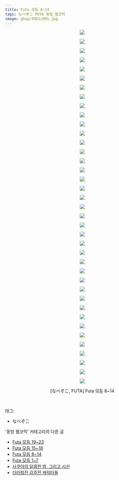```yaml
---
title: Futa 모듬 8~14
tags: なべぞこ FUTA 동방_웹코믹
image: ghap/3961/001.jpg
---
```

<div class="article">
<p style="text-align: center; clear: none; float: none;"><img src="{{ site.nasurl }}/ghap/3961/001.jpg"/></p>
<p style="text-align: center; clear: none; float: none;"><img src="{{ site.nasurl }}/ghap/3961/002.jpg"/></p>
<p style="text-align: center; clear: none; float: none;"><img src="{{ site.nasurl }}/ghap/3961/003.jpg"/></p>
<p style="text-align: center; clear: none; float: none;"><img src="{{ site.nasurl }}/ghap/3961/004.jpg"/></p>
<p style="text-align: center; clear: none; float: none;"><img src="{{ site.nasurl }}/ghap/3961/005.jpg"/></p>
<p style="text-align: center; clear: none; float: none;"><img src="{{ site.nasurl }}/ghap/3961/006.jpg"/></p>
<p style="text-align: center; clear: none; float: none;"><img src="{{ site.nasurl }}/ghap/3961/007.jpg"/></p>
<p style="text-align: center; clear: none; float: none;"><img src="{{ site.nasurl }}/ghap/3961/008.jpg"/></p>
<p style="text-align: center; clear: none; float: none;"><img src="{{ site.nasurl }}/ghap/3961/009.jpg"/></p>
<p style="text-align: center; clear: none; float: none;"><img src="{{ site.nasurl }}/ghap/3961/010.jpg"/></p>
<p style="text-align: center; clear: none; float: none;"><img src="{{ site.nasurl }}/ghap/3961/011.jpg"/></p>
<p style="text-align: center; clear: none; float: none;"><img src="{{ site.nasurl }}/ghap/3961/012.jpg"/></p>
<p style="text-align: center; clear: none; float: none;"><img src="{{ site.nasurl }}/ghap/3961/013.jpg"/></p>
<p style="text-align: center; clear: none; float: none;"><img src="{{ site.nasurl }}/ghap/3961/014.jpg"/></p>
<p style="text-align: center; clear: none; float: none;"><img src="{{ site.nasurl }}/ghap/3961/015.jpg"/></p>
<p style="text-align: center; clear: none; float: none;"><img src="{{ site.nasurl }}/ghap/3961/016.jpg"/></p>
<p style="text-align: center; clear: none; float: none;"><img src="{{ site.nasurl }}/ghap/3961/017.jpg"/></p>
<p style="text-align: center; clear: none; float: none;"><img src="{{ site.nasurl }}/ghap/3961/018.jpg"/></p>
<p style="text-align: center; clear: none; float: none;"><img src="{{ site.nasurl }}/ghap/3961/019.jpg"/></p>
<p style="text-align: center; clear: none; float: none;"><img src="{{ site.nasurl }}/ghap/3961/020.jpg"/></p>
<p style="text-align: center; clear: none; float: none;"><img src="{{ site.nasurl }}/ghap/3961/021.jpg"/></p>
<p style="text-align: center; clear: none; float: none;"><img src="{{ site.nasurl }}/ghap/3961/022.jpg"/></p>
<p style="text-align: center; clear: none; float: none;"><img src="{{ site.nasurl }}/ghap/3961/023.jpg"/></p>
<p style="text-align: center; clear: none; float: none;"><img src="{{ site.nasurl }}/ghap/3961/024.jpg"/></p>
<p style="text-align: center; clear: none; float: none;"><img src="{{ site.nasurl }}/ghap/3961/025.jpg"/></p>
<p style="text-align: center; clear: none; float: none;"><img src="{{ site.nasurl }}/ghap/3961/026.jpg"/></p>
<p style="text-align: center; clear: none; float: none;"><img src="{{ site.nasurl }}/ghap/3961/027.jpg"/></p>
<p style="text-align: center; clear: none; float: none;"><img src="{{ site.nasurl }}/ghap/3961/028.jpg"/></p>
<p style="text-align: center; clear: none; float: none;"><img src="{{ site.nasurl }}/ghap/3961/029.jpg"/></p>
<p style="text-align: center; clear: none; float: none;"><img src="{{ site.nasurl }}/ghap/3961/030.jpg"/></p>
<p style="text-align: center; clear: none; float: none;"><img src="{{ site.nasurl }}/ghap/3961/031.jpg"/></p>
<p style="text-align: center; clear: none; float: none;"><img src="{{ site.nasurl }}/ghap/3961/032.jpg"/></p>
<p style="text-align: center; clear: none; float: none;"><img src="{{ site.nasurl }}/ghap/3961/033.jpg"/></p>
<p style="text-align: center; clear: none; float: none;"><img src="{{ site.nasurl }}/ghap/3961/034.jpg"/></p>
<p style="text-align: center; clear: none; float: none;"><img src="{{ site.nasurl }}/ghap/3961/035.jpg"/></p>
<p style="text-align: center; clear: none; float: none;"><img src="{{ site.nasurl }}/ghap/3961/036.jpg"/></p>
<p style="text-align: center; clear: none; float: none;"><img src="{{ site.nasurl }}/ghap/3961/037.jpg"/></p>
<p style="text-align: center; clear: none; float: none;"><img src="{{ site.nasurl }}/ghap/3961/038.jpg"/></p>
<p style="text-align: center; clear: none; float: none;"><img src="{{ site.nasurl }}/ghap/3961/039.jpg"/></p>
<p style="text-align: center; clear: none; float: none;">[なべぞこ, FUTA] Futa 모듬 8~14</p>
<p><br/></p>
</div><div class="tagTrail">
<p>태그: </p>
<ul>
<li>なべぞこ</li>
</ul>
</div><div class="another">
<p>'동방 웹코믹' 카테고리의 다른 글</p>
<ul>
<li><a href="/2017-11-25-ghap_3963">Futa 모듬 19~23</a></li>
<li><a href="/2017-11-25-ghap_3962">Futa 모듬 15~18</a></li>
<li><a href="/2017-11-25-ghap_3961">Futa 모듬 8~14</a></li>
<li><a href="/2017-11-24-ghap_3960">Futa 모듬 1~7</a></li>
<li><a href="/2017-11-21-ghap_3957">사쿠야의 달콤한 밤, 그리고 시선</a></li>
<li><a href="/2017-11-21-ghap_3956">더러워진 감주전 캐릭터들</a></li>
</ul>
</div><div class="cb_module cb_fluid">
<div class="cb_wrt cb_profile">
</div><!-- commentList close -->
</div>
